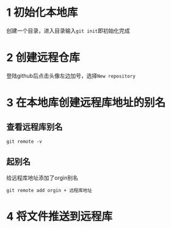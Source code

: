 # 1 初始化本地库

创建一个目录，进入目录输入`git init`即初始化完成

# 2 创建远程仓库

登陆github后点击头像左边加号，选择`New repository`

# 3 在本地库创建远程库地址的别名

## 查看远程库别名

`git remote -v`

## 起别名

给远程库地址添加了orgin别名

`git remote add orgin + 远程库地址`

# 4 将文件推送到远程库

